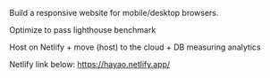 Build a responsive website for mobile/desktop browsers.

Optimize to pass lighthouse benchmark

Host on Netlify + move (host) to the cloud + DB measuring analytics

Netlify link below: https://hayao.netlify.app/
